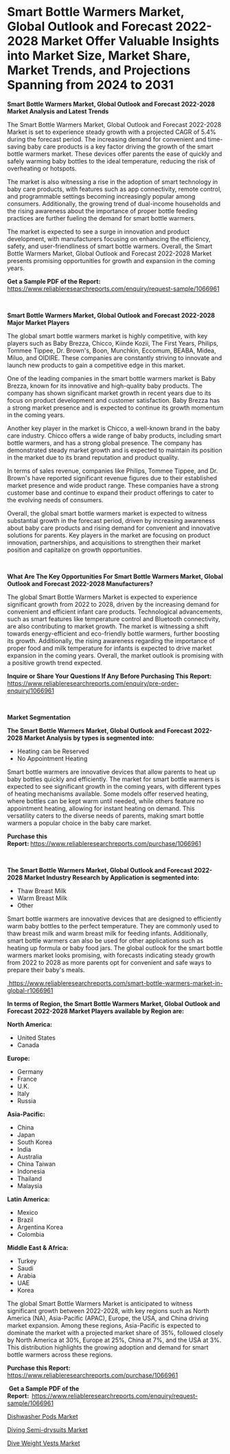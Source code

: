 <p><h1>Smart Bottle Warmers Market, Global Outlook and Forecast 2022-2028 Market Offer Valuable Insights into Market Size, Market Share, Market Trends, and Projections Spanning from 2024 to 2031</h1></p><p><strong>Smart Bottle Warmers Market, Global Outlook and Forecast 2022-2028 Market Analysis and Latest Trends</strong></p>
<p><p>The Smart Bottle Warmers Market, Global Outlook and Forecast 2022-2028 Market is set to experience steady growth with a projected CAGR of 5.4% during the forecast period. The increasing demand for convenient and time-saving baby care products is a key factor driving the growth of the smart bottle warmers market. These devices offer parents the ease of quickly and safely warming baby bottles to the ideal temperature, reducing the risk of overheating or hotspots.</p><p>The market is also witnessing a rise in the adoption of smart technology in baby care products, with features such as app connectivity, remote control, and programmable settings becoming increasingly popular among consumers. Additionally, the growing trend of dual-income households and the rising awareness about the importance of proper bottle feeding practices are further fueling the demand for smart bottle warmers.</p><p>The market is expected to see a surge in innovation and product development, with manufacturers focusing on enhancing the efficiency, safety, and user-friendliness of smart bottle warmers. Overall, the Smart Bottle Warmers Market, Global Outlook and Forecast 2022-2028 Market presents promising opportunities for growth and expansion in the coming years.</p></p>
<p><strong>Get a Sample PDF of the Report:&nbsp;</strong> <a href="https://www.reliableresearchreports.com/enquiry/request-sample/1066961">https://www.reliableresearchreports.com/enquiry/request-sample/1066961</a></p>
<p>&nbsp;</p>
<p><strong>Smart Bottle Warmers Market, Global Outlook and Forecast 2022-2028 Major Market Players</strong></p>
<p><p>The global smart bottle warmers market is highly competitive, with key players such as Baby Brezza, Chicco, Kiinde Kozii, The First Years, Philips, Tommee Tippee, Dr. Brown's, Boon, Munchkin, Eccomum, BEABA, Midea, Miluo, and OIDIRE. These companies are constantly striving to innovate and launch new products to gain a competitive edge in this market.</p><p>One of the leading companies in the smart bottle warmers market is Baby Brezza, known for its innovative and high-quality baby products. The company has shown significant market growth in recent years due to its focus on product development and customer satisfaction. Baby Brezza has a strong market presence and is expected to continue its growth momentum in the coming years.</p><p>Another key player in the market is Chicco, a well-known brand in the baby care industry. Chicco offers a wide range of baby products, including smart bottle warmers, and has a strong global presence. The company has demonstrated steady market growth and is expected to maintain its position in the market due to its brand reputation and product quality.</p><p>In terms of sales revenue, companies like Philips, Tommee Tippee, and Dr. Brown's have reported significant revenue figures due to their established market presence and wide product range. These companies have a strong customer base and continue to expand their product offerings to cater to the evolving needs of consumers.</p><p>Overall, the global smart bottle warmers market is expected to witness substantial growth in the forecast period, driven by increasing awareness about baby care products and rising demand for convenient and innovative solutions for parents. Key players in the market are focusing on product innovation, partnerships, and acquisitions to strengthen their market position and capitalize on growth opportunities.</p></p>
<p>&nbsp;</p>
<p><strong>What Are The Key Opportunities For Smart Bottle Warmers Market, Global Outlook and Forecast 2022-2028 Manufacturers?</strong></p>
<p><p>The global Smart Bottle Warmers Market is expected to experience significant growth from 2022 to 2028, driven by the increasing demand for convenient and efficient infant care products. Technological advancements, such as smart features like temperature control and Bluetooth connectivity, are also contributing to market growth. The market is witnessing a shift towards energy-efficient and eco-friendly bottle warmers, further boosting its growth. Additionally, the rising awareness regarding the importance of proper food and milk temperature for infants is expected to drive market expansion in the coming years. Overall, the market outlook is promising with a positive growth trend expected.</p></p>
<p><strong>Inquire or Share Your Questions If Any Before Purchasing This Report:</strong> <a href="https://www.reliableresearchreports.com/enquiry/pre-order-enquiry/1066961">https://www.reliableresearchreports.com/enquiry/pre-order-enquiry/1066961</a></p>
<p>&nbsp;</p>
<p><strong>Market Segmentation</strong></p>
<p><strong>The Smart Bottle Warmers Market, Global Outlook and Forecast 2022-2028 Market Analysis by types is segmented into:</strong></p>
<p><ul><li>Heating can be Reserved</li><li>No Appointment Heating</li></ul></p>
<p><p>Smart bottle warmers are innovative devices that allow parents to heat up baby bottles quickly and efficiently. The market for smart bottle warmers is expected to see significant growth in the coming years, with different types of heating mechanisms available. Some models offer reserved heating, where bottles can be kept warm until needed, while others feature no appointment heating, allowing for instant heating on demand. This versatility caters to the diverse needs of parents, making smart bottle warmers a popular choice in the baby care market.</p></p>
<p><strong>Purchase this Report:&nbsp;</strong><a href="https://www.reliableresearchreports.com/purchase/1066961">https://www.reliableresearchreports.com/purchase/1066961</a></p>
<p>&nbsp;</p>
<p><strong>The Smart Bottle Warmers Market, Global Outlook and Forecast 2022-2028 Market Industry Research by Application is segmented into:</strong></p>
<p><ul><li>Thaw Breast Milk</li><li>Warm Breast Milk</li><li>Other</li></ul></p>
<p><p>Smart bottle warmers are innovative devices that are designed to efficiently warm baby bottles to the perfect temperature. They are commonly used to thaw breast milk and warm breast milk for feeding infants. Additionally, smart bottle warmers can also be used for other applications such as heating up formula or baby food jars. The global outlook for the smart bottle warmers market looks promising, with forecasts indicating steady growth from 2022 to 2028 as more parents opt for convenient and safe ways to prepare their baby's meals.</p></p>
<p><a href="https://www.reliableresearchreports.com/smart-bottle-warmers-market-in-global-r1066961">&nbsp;https://www.reliableresearchreports.com/smart-bottle-warmers-market-in-global-r1066961</a></p>
<p><strong>In terms of Region, the Smart Bottle Warmers Market, Global Outlook and Forecast 2022-2028 Market Players available by Region are:</strong></p>
<p>
    <p> <strong> North America: </strong>
        <ul>
            <li>United States</li>
            <li>Canada</li>
        </ul>
        </p> 
    <p> <strong> Europe: </strong>
        <ul>
            <li>Germany</li>
            <li>France</li>
            <li>U.K.</li>
            <li>Italy</li>
            <li>Russia</li>
        </ul>
        </p> 
    <p> <strong> Asia-Pacific: </strong>
        <ul>
            <li>China</li>
            <li>Japan</li>
            <li>South Korea</li>
            <li>India</li>
            <li>Australia</li>
            <li>China Taiwan</li>
            <li>Indonesia</li>
            <li>Thailand</li>
            <li>Malaysia</li>
        </ul>
        </p> 
    <p> <strong> Latin America: </strong>
        <ul>
            <li>Mexico</li>
            <li>Brazil</li>
            <li>Argentina Korea</li>
            <li>Colombia</li>
        </ul>
        </p> 
    <p> <strong> Middle East & Africa: </strong>
        <ul>
            <li>Turkey</li>
            <li>Saudi</li>
            <li>Arabia</li>
            <li>UAE</li>
            <li>Korea</li>
        </ul>
    </p>
    </p>
<p><p>The global Smart Bottle Warmers Market is anticipated to witness significant growth between 2022-2028, with key regions such as North America (NA), Asia-Pacific (APAC), Europe, the USA, and China driving market expansion. Among these regions, Asia-Pacific is expected to dominate the market with a projected market share of 35%, followed closely by North America at 30%, Europe at 25%, China at 7%, and the USA at 3%. This distribution highlights the growing adoption and demand for smart bottle warmers across these regions.</p></p>
<p><strong>Purchase this Report: </strong><a href="https://www.reliableresearchreports.com/purchase/1066961">https://www.reliableresearchreports.com/purchase/1066961</a></p>
<p>&nbsp;<strong>Get a Sample PDF of the Report:&nbsp;&nbsp;</strong><a href="https://www.reliableresearchreports.com/enquiry/request-sample/1066961">https://www.reliableresearchreports.com/enquiry/request-sample/1066961</a></p>
<p><strong></strong></p>
<p><p><a href="https://github.com/smithy59/Market-Research-Report-List-1/blob/main/dishwasher-pods-market.md">Dishwasher Pods Market</a></p><p><a href="https://github.com/sydneyHley85/Market-Research-Report-List-1/blob/main/diving-semi-drysuits-market.md">Diving Semi-drysuits Market</a></p><p><a href="https://github.com/neilMartin36/Market-Research-Report-List-1/blob/main/dive-weight-vests-market.md">Dive Weight Vests Market</a></p></p>